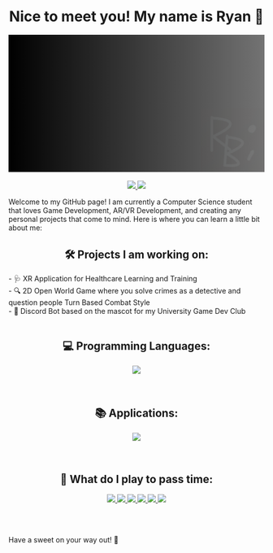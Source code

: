 <div align="center">
  <h1> Nice to meet you! My name is Ryan 👋</h1>
</div>

<p align="center">
  <img src="Featured Banner.png" />
</p>

<p align="center">
  <a href="https://www.linkedin.com/in/ryanjbernal/">
    <img src="https://skillicons.dev/icons?i=linkedin" />
  </a>
  <a href="https://ryanjbernal.com/">
    <img src="https://skillicons.dev/icons?i=wordpress" />
  </a>
</p>

Welcome to my GitHub page! I am currently a Computer Science student that loves Game Development, AR/VR Development, and creating any personal projects that come to mind. Here is where you can learn a little bit about me:

<div align="center">
  <h2> 🛠️ Projects I am working on: </h2>
</div>
- 🩺 XR Application for Healthcare Learning and Training
<br>
- 🔍 2D Open World Game where you solve crimes as a detective and question people Turn Based Combat Style
<br>
- 🧀 Discord Bot based on the mascot for my University Game Dev Club
<br>

<br>

<div align="center">
  <h2> 💻 Programming Languages: </h2>
</div>
<p align="center">
  <a href="https://skillicons.dev">
    <img src="https://skillicons.dev/icons?i=c,cs,cpp,html,css,js,react,java,kotlin,py,sqlite,lua" />
  </a>
</p>

<br>

<div align="center">
  <h2> 📚 Applications: </h2>
</div>
<p align="center">
  <a href="https://skillicons.dev">
    <img src="https://skillicons.dev/icons?i=unity,unreal,godot,robloxstudio,blender,figma,visualstudio,vscode,idea" />
  </a>
</p>

<br>

<div align="center">
  <h2> 👾 What do I play to pass time: </h2>
</div>

<p align="center">
  <a href="#">
    <img src="https://img.shields.io/badge/3DS-D12228?style=for-the-badge&logo=nintendo-3ds&logoColor=white" />
    <img src="https://img.shields.io/badge/Wii-8B8B8B?style=for-the-badge&logo=wii&logoColor=white" />
    <img src="https://img.shields.io/badge/Wii%20U-8B8B8B?style=for-the-badge&logo=wiiu&logoColor=white" />
    <img src="https://img.shields.io/badge/xbox-%23107C10.svg?style=for-the-badge&logo=xbox&logoColor=white" />
    <img src="https://img.shields.io/badge/steam-%23000000.svg?style=for-the-badge&logo=steam&logoColor=white" />
    <img src="https://img.shields.io/badge/Playstation%202-003791?style=for-the-badge&logo=playstation-2&logoColor=white" />
  </a>
</p>

<br>
<br>

Have a sweet on your way out! 🎂





<!--
**bernalr2/bernalr2** is a ✨ _special_ ✨ repository because its `README.md` (this file) appears on your GitHub profile.

Here are some ideas to get you started:

- 🔭 I’m currently working on ...
- 🌱 I’m currently learning ...
- 👯 I’m looking to collaborate on ...
- 🤔 I’m looking for help with ...
- 💬 Ask me about ...
- 📫 How to reach me: ...
- 😄 Pronouns: ...
- ⚡ Fun fact: ...
-->
